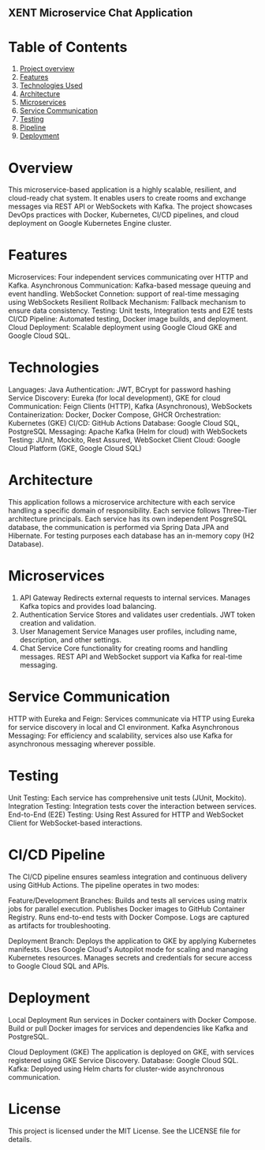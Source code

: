 ## XENT Microservice Chat Application


# Table of Contents

1. [Project overview](#Overview)
2. [Features](#Features)
3. [Technologies Used](#Technologies)
4. [Architecture](#Architecture)
5. [Microservices](#Microservices)
6. [Service Communication](#Communication)
7. [Testing](#Testing)
8. [Pipeline](#Pipeline)
9. [Deployment](#Deployment)

 
# Overview

This microservice-based application is a highly scalable, resilient, and cloud-ready chat system.
It enables users to create rooms and exchange messages via REST API or WebSockets with Kafka.
The project showcases DevOps practices with Docker, Kubernetes, CI/CD pipelines, and cloud deployment on Google Kubernetes Engine cluster.

# Features

Microservices: Four independent services communicating over HTTP and Kafka.
Asynchronous Communication: Kafka-based message queuing and event handling.
WebSocket Connetion: support of real-time messaging using WebSockets
Resilient Rollback Mechanism: Fallback mechanism to ensure data consistency.
Testing: Unit tests, Integration tests and E2E tests
CI/CD Pipeline: Automated testing, Docker image builds, and deployment.
Cloud Deployment: Scalable deployment using Google Cloud GKE and Google Cloud SQL.

# Technologies

Languages: Java
Authentication: JWT, BCrypt for password hashing
Service Discovery: Eureka (for local development), GKE for cloud
Communication: Feign Clients (HTTP), Kafka (Asynchronous), WebSockets
Containerization: Docker, Docker Compose, GHCR
Orchestration: Kubernetes (GKE)
CI/CD: GitHub Actions
Database: Google Cloud SQL, PostgreSQL
Messaging: Apache Kafka (Helm for cloud) with WebSockets
Testing: JUnit, Mockito, Rest Assured, WebSocket Client
Cloud: Google Cloud Platform (GKE, Google Cloud SQL)

# Architecture

This application follows a microservice architecture with each service handling a specific domain of responsibility. Each service follows 
Three-Tier architecture principals. Each service has its own independent PosgreSQL database, the communication is performed via Spring Data JPA and Hibernate.
For testing purposes each database has an in-memory copy (H2 Database).

# Microservices

1. API Gateway
Redirects external requests to internal services.
Manages Kafka topics and provides load balancing.
2. Authentication Service
Stores and validates user credentials.
JWT token creation and validation.
3. User Management Service
Manages user profiles, including name, description, and other settings.
4. Chat Service
Core functionality for creating rooms and handling messages.
REST API and WebSocket support via Kafka for real-time messaging.

# Service Communication

HTTP with Eureka and Feign: Services communicate via HTTP using Eureka for service discovery in local and CI environment.
Kafka Asynchronous Messaging: For efficiency and scalability, services also use Kafka for asynchronous messaging wherever possible.

# Testing

Unit Testing: Each service has comprehensive unit tests (JUnit, Mockito).
Integration Testing: Integration tests cover the interaction between services.
End-to-End (E2E) Testing: Using Rest Assured for HTTP and WebSocket Client for WebSocket-based interactions.

# CI/CD Pipeline

The CI/CD pipeline ensures seamless integration and continuous delivery using GitHub Actions. The pipeline operates in two modes:

Feature/Development Branches:
Builds and tests all services using matrix jobs for parallel execution.
Publishes Docker images to GitHub Container Registry.
Runs end-to-end tests with Docker Compose.
Logs are captured as artifacts for troubleshooting.

Deployment Branch:
Deploys the application to GKE by applying Kubernetes manifests.
Uses Google Cloud's Autopilot mode for scaling and managing Kubernetes resources.
Manages secrets and credentials for secure access to Google Cloud SQL and APIs.

# Deployment

Local Deployment
Run services in Docker containers with Docker Compose.
Build or pull Docker images for services and dependencies like Kafka and PostgreSQL.

Cloud Deployment (GKE)
The application is deployed on GKE, with services registered using GKE Service Discovery.
Database: Google Cloud SQL.
Kafka: Deployed using Helm charts for cluster-wide asynchronous communication.


# License

This project is licensed under the MIT License. See the LICENSE file for details.

